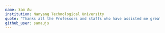 ```yaml
---
name: Sam Au
institution: Nanyang Technological University
quote: "Thanks all the Professors and staffs who have assisted me greatly in the course of study!"
github_user: samaujs
---
```

